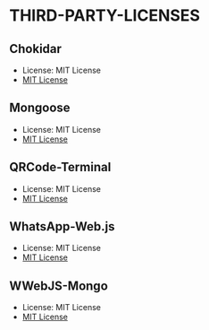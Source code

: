 # THIRD-PARTY-LICENSES

## Chokidar
- License: MIT License
- [MIT License](https://opensource.org/licenses/MIT)

## Mongoose
- License: MIT License
- [MIT License](https://opensource.org/licenses/MIT)

## QRCode-Terminal
- License: MIT License
- [MIT License](https://opensource.org/licenses/MIT)

## WhatsApp-Web.js
- License: MIT License
- [MIT License](https://opensource.org/licenses/MIT)

## WWebJS-Mongo
- License: MIT License
- [MIT License](https://opensource.org/licenses/MIT)
